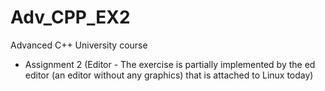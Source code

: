 # Adv_CPP_EX2
Advanced C++ University course
- Assignment 2 (Editor - The exercise is partially implemented by the ed editor (an editor without any graphics) that is attached to Linux today)
